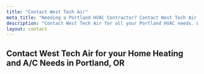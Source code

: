 ```yaml
---
title: "Contact West Tech Air"
meta_title: "Needing a Portland HVAC Contractor? Contact West Tech Air 503-805-7715"
description: "Contact West Tech Air for all your Portland HVAC needs. We are a full service HVAC contractor in Portland, OR."
layout: contact
---
```


## Contact West Tech Air for your Home Heating and A/C Needs in Portland, OR
